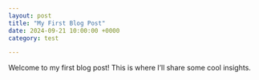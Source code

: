 ```yaml
---
layout: post
title: "My First Blog Post"
date: 2024-09-21 10:00:00 +0000
category: test

---
```


Welcome to my first blog post! This is where I’ll share some cool insights.
